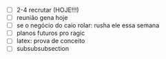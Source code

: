 - [ ] 2-4 recrutar (HOJE!!!)
- [ ] reunião gena hoje
- [ ] se o negócio do caio rolar: rusha ele essa semana
- [ ] planos futuros pro ragic
- [ ] latex: prova de conceito
- [ ] subsubsubsection